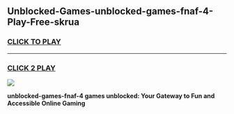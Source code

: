 
## Unblocked-Games-unblocked-games-fnaf-4-Play-Free-skrua
<h3>
<a href="https://premium76.site?title=unblocked-games-fnaf-4&ref=18A1">CLICK TO PLAY</a></h3>
<hr>

<h3>
<a href="https://premium76.site?title=unblocked-games-fnaf-4&ref=18A1">CLICK 2 PLAY</a>
  
</h3>

<a href="https://premium76.site?title=unblocked-games-fnaf-4&ref=18A1"><img src="https://clearcache.store/games.png"></a>


**unblocked-games-fnaf-4 games unblocked: Your Gateway to Fun and Accessible Online Gaming**
